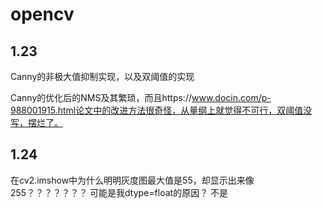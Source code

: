 # opencv

## 1.23

Canny的非极大值抑制实现，以及双阈值的实现

Canny的优化后的NMS及其繁琐，而且https://www.docin.com/p-988001915.html论文中的改进方法很奇怪，从量纲上就觉得不可行，双阈值没写，摆烂了。

## 1.24
在cv2.imshow中为什么明明灰度图最大值是55，却显示出来像255？？？？？？？
可能是我dtype=float的原因？
不是

